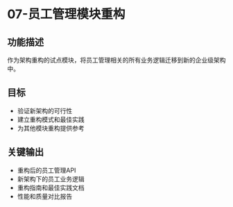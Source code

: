 # 07-员工管理模块重构

## 功能描述
作为架构重构的试点模块，将员工管理相关的所有业务逻辑迁移到新的企业级架构中。

## 目标
- 验证新架构的可行性
- 建立重构模式和最佳实践
- 为其他模块重构提供参考

## 关键输出
- 重构后的员工管理API
- 新架构下的员工业务逻辑
- 重构指南和最佳实践文档
- 性能和质量对比报告